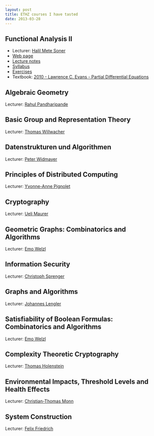 ```yaml
---
layout: post
title: ETHZ courses I have tasted
date: 2013-03-28
---
```

## Functional Analysis II

* Lecturer: [Halil Mete Soner](http://www.math.ethz.ch/~hmsoner/background.html)
* [Web page](http://www.math.ethz.ch/education/bachelor/lectures/fs2013/math/fa2)
* [Lecture notes](http://www.math.ethz.ch/education/bachelor/lectures/fs2013/math/fa2/FA-I-II-26-8-08.pdf)
* [Syllabus](http://www.math.ethz.ch/education/bachelor/lectures/fs2013/math/fa2/syllabus.pdf)
* [Exercises](http://www.math.ethz.ch/education/bachelor/lectures/fs2013/math/fa2/uebungen)
* Textbook: [2010 - Lawrence C. Evans - Partial Differential Equations](http://www.ams.org/bookstore-getitem/item=GSM-19-R)

## Algebraic Geometry

Lecturer: [Rahul Pandharipande](http://www.math.ethz.ch/~rahul/cv.pdf)

## Basic Group and Representation Theory

Lecturer: [Thomas Willwacher](http://www.math.harvard.edu/~wilthoma/)

## Datenstrukturen und Algorithmen

Lecturer: [Peter Widmayer](http://www.inf.ethz.ch/~widmayer/)

## Principles of Distributed Computing

Lecturer: [Yvonne-Anne Pignolet](http://pignolet.webnode.com/)

## Cryptography

Lecturer: [Ueli Maurer](http://www.crypto.ethz.ch/~maurer/)

## Geometric Graphs: Combinatorics and Algorithms

Lecturer: [Emo Welzl](http://www.inf.ethz.ch/personal/emo/)

## Information Security

Lecturer: [Christoph Sprenger](http://people.inf.ethz.ch/csprenge/Home.html)

## Graphs and Algorithms

Lecturer: [Johannes Lengler](http://www.cadmo.ethz.ch/as/people/members/lenglerj)

## Satisfiability of Boolean Formulas: Combinatorics and Algorithms

Lecturer: [Emo Welzl](http://www.inf.ethz.ch/personal/emo/)

## Complexity Theoretic Cryptography

Lecturer: [Thomas Holenstein](http://www.complexity.ethz.ch/people/holthoma)

## Environmental Impacts, Threshold Levels and Health Effects

Lecturer: [Christian-Thomas Monn](http://www.vvz.ethz.ch/Vorlesungsverzeichnis/dozentPre.do?dozide=10003163&semkez=2013S&lang=en&ansicht=1)

## System Construction

Lecturer: [Felix Friedrich](http://www.nativesystems.inf.ethz.ch/Main/FelixFriedrich)

